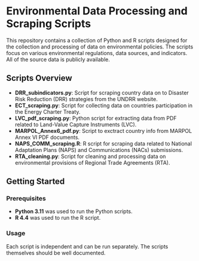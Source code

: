 # Environmental Data Processing and Scraping Scripts

This repository contains a collection of Python and R scripts designed for the collection and processing of data on environmental policies. The scripts focus on various environmental regulations, data sources, and indicators.
All of the source data is publicly available.


## Scripts Overview

- **DRR_subindicators.py**: Script for scraping country data on to Disaster Risk Reduction (DRR) strategies from the UNDRR website.
- **ECT_scraping.py**: Script for collecting data on countries participation in the Energy Charter Treaty.
- **LVC_pdf_scraping.py**: Python script for extracting data from PDF related to Land-Value Capture Instruments (LVC).
- **MARPOL_Annex6_pdf.py**: Script to exctract country info from MARPOL Annex VI PDF documents.
- **NAPS_COMM_scraping.R**: R script for scraping data related to National Adaptation Plans (NAPS) and Communications (NACs) submissions.
- **RTA_cleaning.py**: Script for cleaning and processing data on environmental provisions of Regional Trade Agreements (RTA).

## Getting Started

### Prerequisites

- **Python 3.11** was used to run the Python scripts.
- **R 4.4** was used to run the R script.


### Usage

Each script is independent and can be run separately. The scripts themselves should be well documented.

